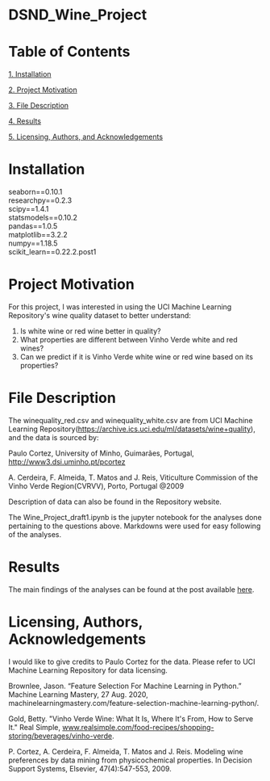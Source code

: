 # DSND_Wine_Project

# Table of Contents

[1. Installation](#Installation)

[2. Project Motivation](#Project-Motivation)

[3. File Description](#File-Description)

[4. Results](#Results)

[5. Licensing, Authors, and Acknowledgements](#Licensing,-Authors,-and-Acknowledgements)

# Installation
seaborn==0.10.1  
researchpy==0.2.3  
scipy==1.4.1  
statsmodels==0.10.2  
pandas==1.0.5  
matplotlib==3.2.2  
numpy==1.18.5  
scikit_learn==0.22.2.post1  

# Project Motivation
For this project, I was interested in using the UCI Machine Learning Repository's wine quality dataset to better understand:
1. Is white wine or red wine better in quality?
2. What properties are different between Vinho Verde white and red wines?
3. Can we predict if it is Vinho Verde white wine or red wine based on its properties?

# File Description
The winequality_red.csv and winequality_white.csv are from UCI Machine Learning Repository(https://archive.ics.uci.edu/ml/datasets/wine+quality), and the data is sourced by:

Paulo Cortez, University of Minho, Guimarães, Portugal, http://www3.dsi.uminho.pt/pcortez

A. Cerdeira, F. Almeida, T. Matos and J. Reis, Viticulture Commission of the Vinho Verde Region(CVRVV), Porto, Portugal
@2009

Description of data can also be found in the Repository website.

The Wine_Project_draft1.ipynb is the jupyter notebook for the analyses done pertaining to the questions above. Markdowns were used for easy following of the analyses.

# Results
The main findings of the analyses can be found at the post available [here](https://medium.com/@chao_macau/understanding-your-favorite-wines-a63a6c240bf6). 

# Licensing, Authors, Acknowledgements
I would like to give credits to Paulo Cortez for the data. Please refer to UCI Machine Learning Repository for data licensing. 

Brownlee, Jason. “Feature Selection For Machine Learning in Python.” Machine Learning Mastery, 27 Aug. 2020, machinelearningmastery.com/feature-selection-machine-learning-python/.

Gold, Betty. "Vinho Verde Wine: What It Is, Where It's From, How to Serve It." Real Simple, www.realsimple.com/food-recipes/shopping-storing/beverages/vinho-verde.

P. Cortez, A. Cerdeira, F. Almeida, T. Matos and J. Reis. Modeling wine preferences by data mining from physicochemical properties. In Decision Support Systems, Elsevier, 47(4):547-553, 2009.
